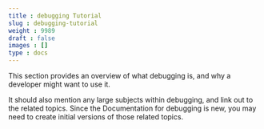 ```yaml
---
title : debugging Tutorial
slug : debugging-tutorial
weight : 9989
draft : false
images : []
type : docs
---
```


This section provides an overview of what debugging is, and why a developer might want to use it.

It should also mention any large subjects within debugging, and link out to the related topics.  Since the Documentation for debugging is new, you may need to create initial versions of those related topics.

